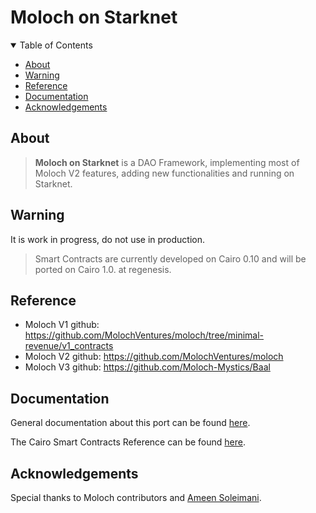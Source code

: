# Moloch on Starknet

<details open ="open">
<summary>Table of Contents</summary>

- [About](#about)
- [Warning](#warning)
- [Reference](#reference)
- [Documentation](#documentation)
- [Acknowledgements](#acknowledgements)

</details>

## About

>**Moloch on Starknet** is a DAO Framework, implementing most of Moloch V2 features, adding new
functionalities and running on Starknet.

## Warning

It is work in progress, do not use in production.

> Smart Contracts are currently developed on Cairo 0.10 and will be ported on Cairo 1.0. at regenesis.

## Reference

- Moloch V1 github: https://github.com/MolochVentures/moloch/tree/minimal-revenue/v1_contracts
- Moloch V2 github: https://github.com/MolochVentures/moloch
- Moloch V3 github: https://github.com/Moloch-Mystics/Baal

## Documentation

General documentation about this port can be found [here](https://dao-docs.quadratic-labs.com/moloch-on-starknet/design-principles).

The Cairo Smart Contracts Reference can be found [here](https://dao-docs.quadratic-labs.com/moloch-on-starknet/technical-architecture/smart-contract-reference).

## Acknowledgements

Special thanks to Moloch contributors and [Ameen Soleimani](https://github.com/ameensol).


